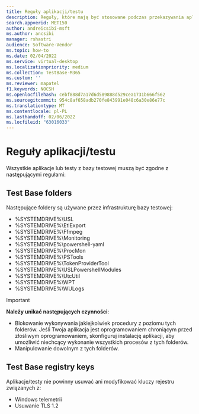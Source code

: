 ```yaml
---
title: Reguły aplikacji/testu
description: Reguły, które mają być stosowane podczas przekazywania aplikacji/testu
search.appverid: MET150
author: andreicsibi-msft
ms.author: ancsibi
manager: rshastri
audience: Software-Vendor
ms.topic: how-to
ms.date: 02/04/2022
ms.service: virtual-desktop
ms.localizationpriority: medium
ms.collection: TestBase-M365
ms.custom: ''
ms.reviewer: mapatel
f1.keywords: NOCSH
ms.openlocfilehash: cebf888d7a17d6d589888d529cea1731b666f562
ms.sourcegitcommit: 954c8af658adb270fe843991e048c6a30e86e77c
ms.translationtype: MT
ms.contentlocale: pl-PL
ms.lasthandoff: 02/06/2022
ms.locfileid: "63016033"
---
```

# <a name="applicationtest-rules"></a>Reguły aplikacji/testu

Wszystkie aplikacje lub testy z bazy testowej muszą być zgodne z następującymi regułami:

## <a name="test-base-folders"></a>Test Base folders 

Następujące foldery są używane przez infrastrukturę bazy testowej:
* %SYSTEMDRIVE%\USL
* %SYSTEMDRIVE%\EtlExport
* %SYSTEMDRIVE%\Ffmpeg
* %SYSTEMDRIVE%\Monitoring
* %SYSTEMDRIVE%\powershell-yaml
* %SYSTEMDRIVE%\ProcMon
* %SYSTEMDRIVE%\PSTools
* %SYSTEMDRIVE%\TokenProviderTool
* %SYSTEMDRIVE%\USLPowershellModules
* %SYSTEMDRIVE%\UtcUtil
* %SYSTEMDRIVE%\WPT
* %SYSTEMDRIVE%\WULogs

> [!IMPORTANT]
> **Należy unikać następujących czynności**:
> * Blokowanie wykonywania jakiejkolwiek procedury z poziomu tych folderów. Jeśli Twoja aplikacja jest oprogramowaniem chroniącym przed złośliwym oprogramowaniem, skonfiguruj instalację aplikacji, aby umożliwić niechcący wykonanie wszystkich procesów z tych folderów.
> * Manipulowanie dowolnym z tych folderów.

## <a name="test-base-registry-keys"></a>Test Base registry keys

Aplikacje/testy nie powinny usuwać ani modyfikować kluczy rejestru związanych z:
* Windows telemetrii
* Usuwanie TLS 1.2
